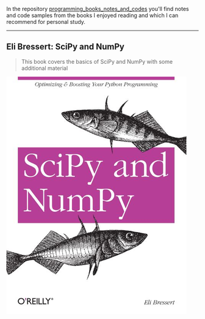 In the repository [programming_books_notes_and_codes](https://github.com/olegzinkevich/programming_books_reviews_and_codes)  you'll find notes and code samples from the books I enjoyed reading and which I can recommend for personal study.

---

## Eli Bressert: SciPy and NumPy

> This book covers the basics of SciPy and NumPy with some additional material


![](image.JPG)
